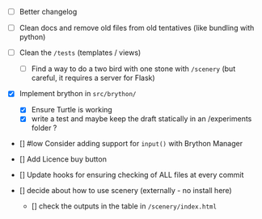 
- [ ] Better changelog

- [ ] Clean docs and remove old files from old tentatives (like bundling with python)

- [ ] Clean the `/tests`  (templates / views)
    - [ ] Find a way to do a two bird with one stone with `/scenery` (but careful, it requires a server for Flask)

- [x] Implement brython in `src/brython/`
    - [x] Ensure Turtle is working
    - [x] write a test and maybe keep the draft statically in an /experiments folder ? 

- [] #low Consider adding support for `input()` with Brython Manager

- [] Add Licence buy button

- [] Update hooks for ensuring checking of ALL files at every commit

- [] decide about how to use scenery (externally - no install here) 
    - [] check the outputs in the table in `/scenery/index.html`